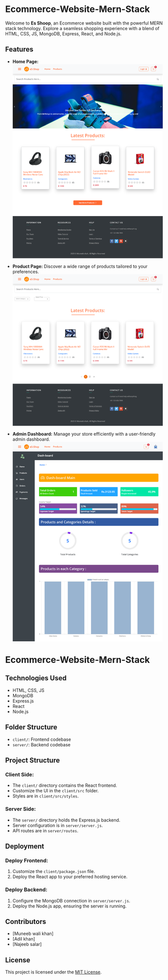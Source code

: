 # Ecommerce-Website-Mern-Stack

Welcome to **Es Shoop**, an Ecommerce website built with the powerful MERN stack technology. Explore a seamless shopping experience with a blend of HTML, CSS, JS, MongoDB, Express, React, and Node.js.

## Features

- **Home Page:**
  ![Es Shoop Home Page](https://github.com/MuneebWaliKhan09/ecommerce-muneeb/blob/main/client/public/home.png?raw=true)

- **Product Page:**
  Discover a wide range of products tailored to your preferences.
  ![Es Shoop Product Page](https://github.com/MuneebWaliKhan09/ecommerce-muneeb/blob/main/client/public/products.png?raw=true)

- **Admin Dashboard:**
  Manage your store efficiently with a user-friendly admin dashboard.
  ![Es Shoop Admin Dashboard](https://github.com/MuneebWaliKhan09/ecommerce-muneeb/blob/main/client/public/dash.png?raw=true)


# Ecommerce-Website-Mern-Stack

## Technologies Used

- HTML, CSS, JS
- MongoDB
- Express.js
- React
- Node.js

## Folder Structure

- `client/`: Frontend codebase
- `server/`: Backend codebase

## Project Structure

### Client Side:

- The `client/` directory contains the React frontend.
- Customize the UI in the `client/src` folder.
- Styles are in `client/src/styles`.

### Server Side:

- The `server/` directory holds the Express.js backend.
- Server configuration is in `server/server.js`.
- API routes are in `server/routes`.

## Deployment

### Deploy Frontend:

1. Customize the `client/package.json` file.
2. Deploy the React app to your preferred hosting service.

### Deploy Backend:

1. Configure the MongoDB connection in `server/server.js`.
2. Deploy the Node.js app, ensuring the server is running.

## Contributors

- [Muneeb wali khan]
- [Adil khan]
- [Najeeb salar]

## License

This project is licensed under the [MIT License](LICENSE).
